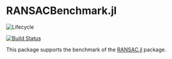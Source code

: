 # RANSACBenchmark.jl

![Lifecycle](https://img.shields.io/badge/lifecycle-experimental-orange.svg)
<!--
![Lifecycle](https://img.shields.io/badge/lifecycle-maturing-blue.svg)
![Lifecycle](https://img.shields.io/badge/lifecycle-stable-green.svg)
![Lifecycle](https://img.shields.io/badge/lifecycle-retired-orange.svg)
![Lifecycle](https://img.shields.io/badge/lifecycle-archived-red.svg)
![Lifecycle](https://img.shields.io/badge/lifecycle-dormant-blue.svg)
-->
[![Build Status](https://travis-ci.com/cserteGT3/RANSACBenchmark.jl.svg?branch=master)](https://travis-ci.com/cserteGT3/RANSACBenchmark.jl)
<!--
[![codecov.io](http://codecov.io/github/cserteGT3/RANSACBenchmark.jl/coverage.svg?branch=master)](http://codecov.io/github/cserteGT3/RANSACBenchmark.jl?branch=master)
[![Documentation](https://img.shields.io/badge/docs-stable-blue.svg)](https://cserteGT3.github.io/RANSACBenchmark.jl/stable)
[![Documentation](https://img.shields.io/badge/docs-master-blue.svg)](https://cserteGT3.github.io/RANSACBenchmark.jl/dev)
-->

This package supports the benchmark of the [RANSAC.jl](https://github.com/cserteGT3/RANSAC.jl) package.
